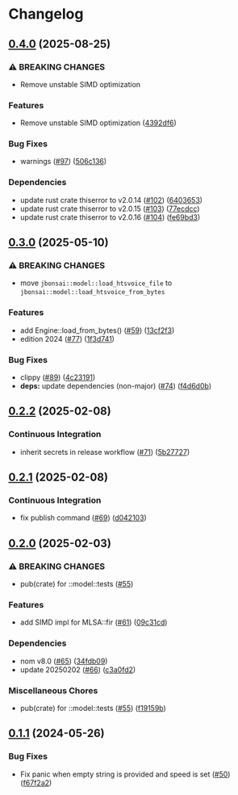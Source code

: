 # Changelog

## [0.4.0](https://github.com/jpreprocess/jbonsai/compare/v0.3.0...v0.4.0) (2025-08-25)


### ⚠ BREAKING CHANGES

* Remove unstable SIMD optimization

### Features

* Remove unstable SIMD optimization ([4392df6](https://github.com/jpreprocess/jbonsai/commit/4392df662bbd12710af79bd9f1269a983e96a682))


### Bug Fixes

* warnings ([#97](https://github.com/jpreprocess/jbonsai/issues/97)) ([506c136](https://github.com/jpreprocess/jbonsai/commit/506c136ba69c0c824aef85814b21cd4a4ecfeeb8))


### Dependencies

* update rust crate thiserror to v2.0.14 ([#102](https://github.com/jpreprocess/jbonsai/issues/102)) ([6403653](https://github.com/jpreprocess/jbonsai/commit/6403653a6db054538d67786ac68e423a2db48e3e))
* update rust crate thiserror to v2.0.15 ([#103](https://github.com/jpreprocess/jbonsai/issues/103)) ([77ecdcc](https://github.com/jpreprocess/jbonsai/commit/77ecdccb424bb1fe2c9f6fa5803f82b3b16e6a3a))
* update rust crate thiserror to v2.0.16 ([#104](https://github.com/jpreprocess/jbonsai/issues/104)) ([fe69bd3](https://github.com/jpreprocess/jbonsai/commit/fe69bd30c3ebf335145376386b3208b731bc3f23))

## [0.3.0](https://github.com/jpreprocess/jbonsai/compare/v0.2.2...v0.3.0) (2025-05-10)


### ⚠ BREAKING CHANGES

* move `jbonsai::model::load_htsvoice_file` to `jbonsai::model::load_htsvoice_from_bytes`

### Features

* add Engine::load_from_bytes() ([#59](https://github.com/jpreprocess/jbonsai/issues/59)) ([13cf2f3](https://github.com/jpreprocess/jbonsai/commit/13cf2f3fd77faf341e973ca87061b8ebdca5baa7))
* edition 2024 ([#77](https://github.com/jpreprocess/jbonsai/issues/77)) ([1f3d741](https://github.com/jpreprocess/jbonsai/commit/1f3d7417c7cc4b8cd98fa578744dc26c41b19365))


### Bug Fixes

* clippy ([#89](https://github.com/jpreprocess/jbonsai/issues/89)) ([4c23191](https://github.com/jpreprocess/jbonsai/commit/4c231915c26ab0aa6859e535c14b05494f78f010))
* **deps:** update dependencies (non-major) ([#74](https://github.com/jpreprocess/jbonsai/issues/74)) ([f4d6d0b](https://github.com/jpreprocess/jbonsai/commit/f4d6d0b1efa4b793a0f1e8e7eaa2372fcbd6c64e))

## [0.2.2](https://github.com/jpreprocess/jbonsai/compare/v0.2.1...v0.2.2) (2025-02-08)


### Continuous Integration

* inherit secrets in release workflow ([#71](https://github.com/jpreprocess/jbonsai/issues/71)) ([5b27727](https://github.com/jpreprocess/jbonsai/commit/5b27727a03f60f3b686ed24b847a316b6529b02b))

## [0.2.1](https://github.com/jpreprocess/jbonsai/compare/v0.2.0...v0.2.1) (2025-02-08)


### Continuous Integration

* fix publish command ([#69](https://github.com/jpreprocess/jbonsai/issues/69)) ([d042103](https://github.com/jpreprocess/jbonsai/commit/d0421035db49cb8d732fb4c00ae2dfccec07462d))

## [0.2.0](https://github.com/jpreprocess/jbonsai/compare/v0.1.1...v0.2.0) (2025-02-03)


### ⚠ BREAKING CHANGES

* pub(crate) for ::model::tests ([#55](https://github.com/jpreprocess/jbonsai/issues/55))

### Features

* add SIMD impl for MLSA::fir ([#61](https://github.com/jpreprocess/jbonsai/issues/61)) ([09c31cd](https://github.com/jpreprocess/jbonsai/commit/09c31cdb9f2d926201105adc9303695b91dea1ce))


### Dependencies

* nom v8.0 ([#65](https://github.com/jpreprocess/jbonsai/issues/65)) ([34fdb09](https://github.com/jpreprocess/jbonsai/commit/34fdb092acc5c375338b1759644dfd6f77aaac8e))
* update 20250202 ([#66](https://github.com/jpreprocess/jbonsai/issues/66)) ([c3a0fd2](https://github.com/jpreprocess/jbonsai/commit/c3a0fd24482f640abb4d5b42b4f71bb6ce860602))


### Miscellaneous Chores

* pub(crate) for ::model::tests ([#55](https://github.com/jpreprocess/jbonsai/issues/55)) ([f19159b](https://github.com/jpreprocess/jbonsai/commit/f19159bf0a8214e7d5967ed7d19ee0baa190d64c))

## [0.1.1](https://github.com/jpreprocess/jbonsai/compare/v0.1.0...v0.1.1) (2024-05-26)


### Bug Fixes

* Fix panic when empty string is provided and speed is set ([#50](https://github.com/jpreprocess/jbonsai/issues/50)) ([f67f2a2](https://github.com/jpreprocess/jbonsai/commit/f67f2a2473e77dcd4f4705051eba041ef7abe186))
